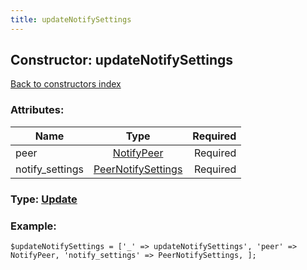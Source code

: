 ```yaml
---
title: updateNotifySettings
---
```

## Constructor: updateNotifySettings  
[Back to constructors index](index.md)



### Attributes:

| Name     |    Type       | Required |
|----------|:-------------:|---------:|
|peer|[NotifyPeer](../types/NotifyPeer.md) | Required|
|notify\_settings|[PeerNotifySettings](../types/PeerNotifySettings.md) | Required|



### Type: [Update](../types/Update.md)


### Example:

```
$updateNotifySettings = ['_' => updateNotifySettings', 'peer' => NotifyPeer, 'notify_settings' => PeerNotifySettings, ];
```